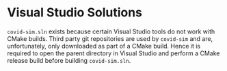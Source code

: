 # Visual Studio Solutions

`covid-sim.sln` exists because certain Visual Studio tools do not work with
CMake builds. Third party git repositories are used by `covid-sim` and are,
unfortunately, only downloaded as part of a CMake build. Hence it is
required to open the parent directory in Visual Studio and perform a
CMake release build before building `covid-sim.sln`.
